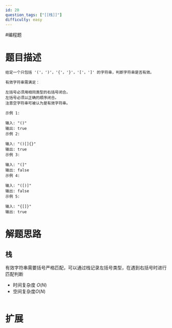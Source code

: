 ```yaml
---
id: 20
question_tags: ["[[栈]]"]
difficulty: easy
---
```

#编程题
# 题目描述
```
给定一个只包括 '('，')'，'{'，'}'，'['，']' 的字符串，判断字符串是否有效。

有效字符串需满足：

左括号必须用相同类型的右括号闭合。
左括号必须以正确的顺序闭合。
注意空字符串可被认为是有效字符串。

示例 1:

输入: "()"
输出: true
示例 2:

输入: "()[]{}"
输出: true
示例 3:

输入: "(]"
输出: false
示例 4:

输入: "([)]"
输出: false
示例 5:

输入: "{[]}"
输出: true

```
# 解题思路
## 栈
有效字符串需要括号严格匹配，可以通过栈记录左括号类型，在遇到右括号时进行匹配判断
- 时间复杂度 $O(N)$
- 空间复杂度$O(N)$
```

```
# 扩展

